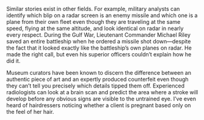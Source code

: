 Similar stories exist in other fields. For example, military analysts
can identify which blip on a radar screen is an enemy missile and
which one is a plane from their own fleet even though they are
traveling at the same speed, flying at the same altitude, and look
identical on radar in nearly every respect. During the Gulf War,
Lieutenant Commander Michael Riley saved an entire battleship when
he ordered a missile shot down—despite the fact that it looked exactly
like the battleship’s own planes on radar. He made the right call, but
even his superior officers couldn’t explain how he did it.

Museum curators have been known to discern the difference
between an authentic piece of art and an expertly produced counterfeit
even though they can’t tell you precisely which details tipped them off.
Experienced radiologists can look at a brain scan and predict the area
where a stroke will develop before any obvious signs are visible to the
untrained eye. I’ve even heard of hairdressers noticing whether a client
is pregnant based only on the feel of her hair.